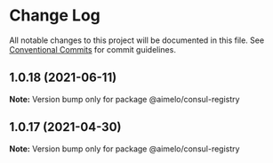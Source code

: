# Change Log

All notable changes to this project will be documented in this file.
See [Conventional Commits](https://conventionalcommits.org) for commit guidelines.

## 1.0.18 (2021-06-11)

**Note:** Version bump only for package @aimelo/consul-registry





## 1.0.17 (2021-04-30)

**Note:** Version bump only for package @aimelo/consul-registry
